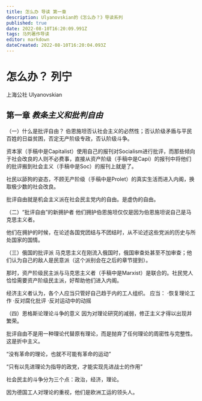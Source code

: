 ```yaml
---
title: 怎么办 导读 第一章
description: Ulyanovskian的《怎么办？》导读系列
published: true
date: 2022-08-10T16:20:09.991Z
tags: 马列著作导读
editor: markdown
dateCreated: 2022-08-10T16:20:04.093Z
---
```


# 怎么办？ 列宁
上海公社 Ulyanovskian
## 第一章  *教条主义和批判自由*
（一）什么是批评自由？
伯恩施坦否认社会主义的必然性；否认阶级矛盾与平民百姓的日益贫困，否定无产阶级专政，否认阶级斗争。

资本家（手稿中是Capitalist）使用自己的报刊对Socialism进行批评，而那些倾向于社会改良的人则不必费事，直接从资产阶级（手稿中是Capi）的报刊中将他们的批评搬到社会主义（手稿中是Soc）的报刊上就是了。

社民以舔狗的姿态，不顾无产阶级（手稿中是Prolet）的真实生活而进入内阁，换取极少数的社会改良。

批评自由就是机会主义派在社会民主党内的自由。是虚伪的自由。

（二）“批评自由”的新拥护者
他们拥护伯恩施坦仅仅是因为伯恩施坦说自己是马克思主义者。

他们在拥护的时候，在论述各国党团结与不团结时，从不论述这些党派的历史与所处国家的国情。

（三）俄国的批评派
马克思主义在刚流入俄国时，俄国审查处甚至不加审查；他们认为自己的敌人是民意派（这个派别会在之后的章节提到）。

那时，资产阶级民主派与马克思主义者（手稿中是Marxist）是联合的。社民党人恰恰需要资产阶级民主派，好帮助他们进入内阁。

经济主义者认为，各个人应当只管好自己趋于内的工人组织。
应当：
·恢复理论工作
·反对腐化批评
·反对运动中的动摇

（四）恩格斯论理论斗争的意义
因为对理论研究的减弱，修正主义才得以出现并繁荣。

批评自由不是用一种理论代替原有理论，而是抛弃了任何理论的周密性与完整性。这是折中主义。

“没有革命的理论，也就不可能有革命的运动”

“只有以先进理论为指导的政党，才能实现先进战士的作用”

社会民主的斗争分为三个点：政治，经济，理论。

因为德国工人对理论的重视，他们是欧洲工运的领头人。

